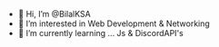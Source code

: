 - 👋 Hi, I’m @BilalKSA
- 👀 I’m interested in Web Development & Networking
- 🌱 I’m currently learning ... Js & DiscordAPI's

<!---
BilalKSA/BilalKSA is a ✨ special ✨ repository because its `README.md` (this file) appears on your GitHub profile.
You can click the Preview link to take a look at your changes.
--->
